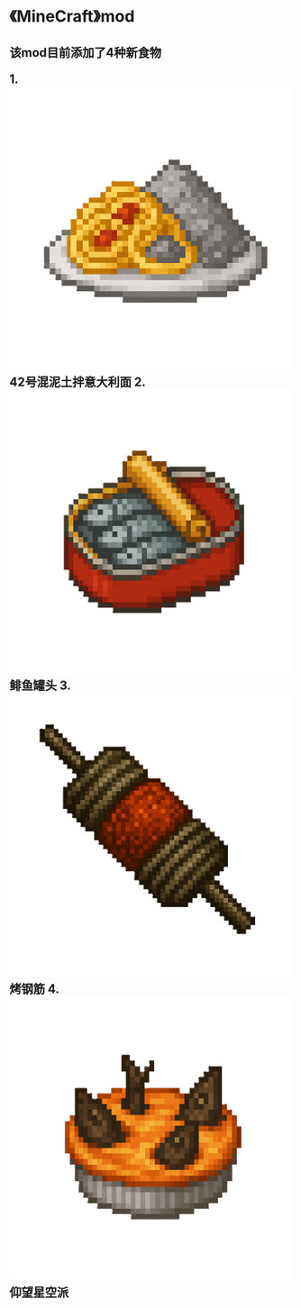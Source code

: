 <h1>《MineCraft》mod
<h2>该mod目前添加了4种新食物
  
1.![image](https://raw.githubusercontent.com/yuan-shiguang/special-food/refs/heads/main/src/main/resources/assets/specialfood/textures/items/concrete_spaghetti.png)
42号混泥土拌意大利面
2.![image](https://raw.githubusercontent.com/yuan-shiguang/special-food/refs/heads/main/src/main/resources/assets/specialfood/textures/items/fermented_herring.png)
鲱鱼罐头
3.![image](https://raw.githubusercontent.com/yuan-shiguang/special-food/refs/heads/main/src/main/resources/assets/specialfood/textures/items/grilled_rebar.png)
烤钢筋
4.![image](https://raw.githubusercontent.com/yuan-shiguang/special-food/refs/heads/main/src/main/resources/assets/specialfood/textures/items/stargazy_pie.png)
仰望星空派
